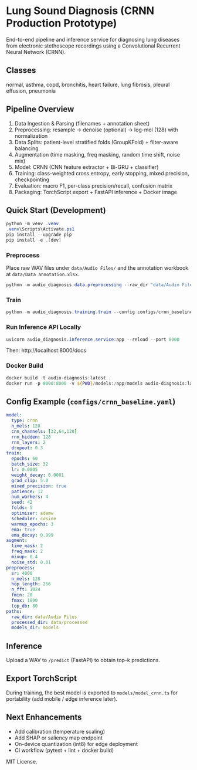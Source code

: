 # Lung Sound Diagnosis (CRNN Production Prototype)

End-to-end pipeline and inference service for diagnosing lung diseases from electronic stethoscope recordings using a Convolutional Recurrent Neural Network (CRNN).

## Classes
normal, asthma, copd, bronchitis, heart failure, lung fibrosis, pleural effusion, pneumonia

## Pipeline Overview
1. Data Ingestion & Parsing (filenames + annotation sheet)
2. Preprocessing: resample -> denoise (optional) -> log-mel (128) with normalization
3. Data Splits: patient-level stratified folds (GroupKFold) + filter-aware balancing
4. Augmentation (time masking, freq masking, random time shift, noise mix)
5. Model: CRNN (CNN feature extractor + Bi-GRU + classifier)
6. Training: class-weighted cross entropy, early stopping, mixed precision, checkpointing
7. Evaluation: macro F1, per-class precision/recall, confusion matrix
8. Packaging: TorchScript export + FastAPI inference + Docker image

## Quick Start (Development)
```powershell
python -m venv .venv
.venv\Scripts\Activate.ps1
pip install --upgrade pip
pip install -e .[dev]
```

### Preprocess
Place raw WAV files under `data/Audio Files/` and the annotation workbook at `data/Data annotation.xlsx`.
```powershell
python -m audio_diagnosis.data.preprocessing --raw_dir "data/Audio Files" --out_dir data/processed --n_mels 128 --sr 4000
```

### Train
```powershell
python -m audio_diagnosis.training.train --config configs/crnn_baseline.yaml
```

### Run Inference API Locally
```powershell
uvicorn audio_diagnosis.inference.service:app --reload --port 8000
```
Then: http://localhost:8000/docs

### Docker Build
```powershell
docker build -t audio-diagnosis:latest .
docker run -p 8000:8000 -v ${PWD}/models:/app/models audio-diagnosis:latest
```

## Config Example (`configs/crnn_baseline.yaml`)
```yaml
model:
  type: crnn
  n_mels: 128
  cnn_channels: [32,64,128]
  rnn_hidden: 128
  rnn_layers: 2
  dropout: 0.3
train:
  epochs: 60
  batch_size: 32
  lr: 0.0005
  weight_decay: 0.0001
  grad_clip: 5.0
  mixed_precision: true
  patience: 12
  num_workers: 4
  seed: 42
  folds: 5
  optimizer: adamw
  scheduler: cosine
  warmup_epochs: 3
  ema: true
  ema_decay: 0.999
augment:
  time_mask: 2
  freq_mask: 2
  mixup: 0.4
  noise_std: 0.01
preprocess:
  sr: 4000
  n_mels: 128
  hop_length: 256
  n_fft: 1024
  fmin: 20
  fmax: 1800
  top_db: 80
paths:
  raw_dir: data/Audio Files
  processed_dir: data/processed
  models_dir: models
```

## Inference
Upload a WAV to `/predict` (FastAPI) to obtain top-k predictions.

## Export TorchScript
During training, the best model is exported to `models/model_crnn.ts` for portability (add mobile / edge inference later).

## Next Enhancements
- Add calibration (temperature scaling)
- Add SHAP or saliency map endpoint
- On-device quantization (int8) for edge deployment
- CI workflow (pytest + lint + docker build)

MIT License.
